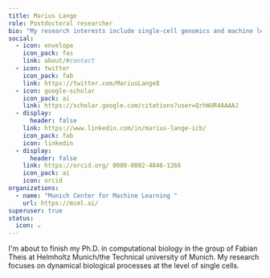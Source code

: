 ```yaml
---
title: Marius Lange
role: Postdoctoral researcher
bio: "My research interests include single-cell genomics and machine learning. "
social:
  - icon: envelope
    icon_pack: fas
    link: about/#contact
  - icon: twitter
    icon_pack: fab
    link: https://twitter.com/MariusLange8
  - icon: google-scholar
    icon_pack: ai
    link: https://scholar.google.com/citations?user=QrhWUR4AAAAJ
  - display:
      header: false
    link: https://www.linkedin.com/in/marius-lange-icb/
    icon_pack: fab
    icon: linkedin
  - display:
      header: false
    link: https://orcid.org/ 0000-0002-4846-1266
    icon_pack: ai
    icon: orcid
organizations:
  - name: "Munich Center for Machine Learning "
    url: https://mcml.ai/
superuser: true
status:
  icon: ☕️
---
```

I'm about to finish my Ph.D. in computational biology in the group of Fabian Theis at Helmholtz Munich/the Technical university of Munich. My research focuses on dynamical biological processes at the level of single cells.